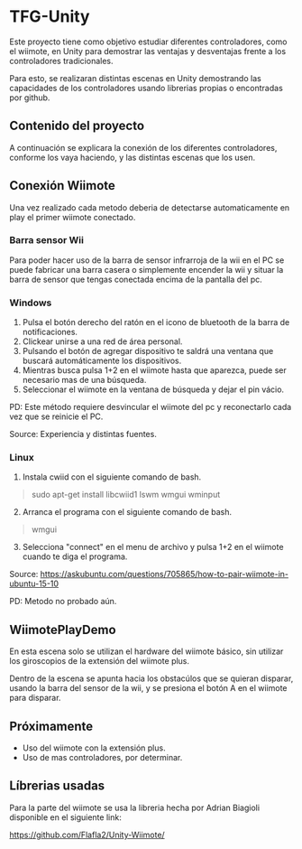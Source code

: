 TFG-Unity
==

Este proyecto tiene como objetivo estudiar diferentes controladores, como el wiimote, en Unity para demostrar las ventajas y desventajas frente a los controladores tradicionales.

Para esto, se realizaran distintas escenas en Unity demostrando las capacidades de los controladores usando librerias propias o encontradas por github.

## Contenido del proyecto

A continuación se explicara la conexión de los diferentes controladores, conforme los vaya haciendo, y las distintas escenas que los usen.

## Conexión Wiimote

Una vez realizado cada metodo deberia de detectarse automaticamente en play el primer wiimote conectado.

### Barra sensor Wii

Para poder hacer uso de la barra de sensor infrarroja de la wii en el PC se puede fabricar una barra casera o simplemente encender la wii y situar la barra de sensor que tengas conectada encima de la pantalla del pc.

### Windows

1. Pulsa el botón derecho del ratón en el icono de bluetooth de la barra de notificaciones.
2. Clickear unirse a una red de área personal.
3. Pulsando el botón de agregar dispositivo te saldrá una ventana que buscará automáticamente los dispositivos.
4. Mientras busca pulsa 1+2 en el wiimote hasta que aparezca, puede ser necesario mas de una búsqueda.
5. Seleccionar el wiimote en la ventana de búsqueda y dejar el pin vácio.

PD: Este método requiere desvincular el wiimote del pc y reconectarlo cada vez que se reinicie el PC.

Source: Experiencia y distintas fuentes.

### Linux

1. Instala cwiid con el siguiente comando de bash.
> sudo apt-get install libcwiid1 lswm wmgui wminput

2. Arranca el programa con el siguiente comando de bash.
> wmgui

3. Selecciona "connect" en el menu de archivo y pulsa 1+2 en el wiimote cuando te diga el programa.

Source: https://askubuntu.com/questions/705865/how-to-pair-wiimote-in-ubuntu-15-10

PD: Metodo no probado aún.

## WiimotePlayDemo

En esta escena solo se utilizan el hardware del wiimote básico, sin utilizar los giroscopios de la extensión del wiimote plus.

Dentro de la escena se apunta hacia los obstacúlos que se quieran disparar, usando la barra del sensor de la wii, y se presiona el botón A en el wiimote para disparar.

## Próximamente

* Uso del wiimote con la extensión plus.
* Uso de mas controladores, por determinar.

## Líbrerias usadas

Para la parte del wiimote se usa la libreria hecha por Adrian Biagioli disponible en el siguiente link:

https://github.com/Flafla2/Unity-Wiimote/
